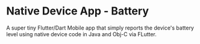 # Native Device App - Battery

A super tiny Flutter/Dart Mobile app that simply reports the device's battery level using native device code in Java and Obj-C via FLutter.
